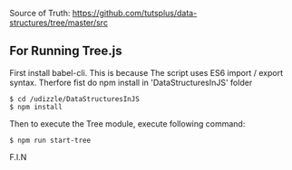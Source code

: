 Source of Truth: 
    https://github.com/tutsplus/data-structures/tree/master/src


## For Running Tree.js

First install babel-cli.
This is because The script uses ES6 import / export syntax. 
Therfore fist do npm install in 'DataStructuresInJS' folder
```
$ cd /udizzle/DataStructuresInJS
$ npm install
```

Then to execute the Tree module, execute following command:
```
$ npm run start-tree
```

F.I.N